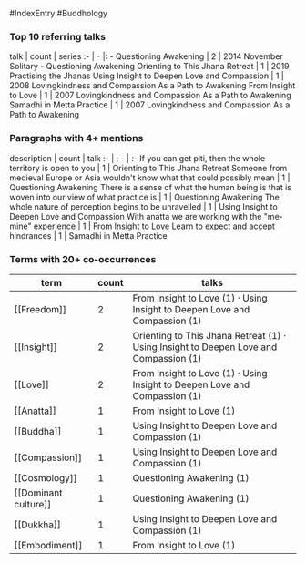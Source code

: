 #IndexEntry #Buddhology

### Top 10 referring talks
talk | count | series
:- | - |: -
<a data-href="Questioning Awakening" class="internal-link">Questioning Awakening</a> | 2 | <a data-href="2014 November Solitary - Questioning Awakening" class="internal-link">2014 November Solitary - Questioning Awakening</a>
<a data-href="Orienting to This Jhana Retreat" class="internal-link">Orienting to This Jhana Retreat</a> | 1 | <a data-href="2019 Practising the Jhanas" class="internal-link">2019 Practising the Jhanas</a>
<a data-href="Using Insight to Deepen Love and Compassion" class="internal-link">Using Insight to Deepen Love and Compassion</a> | 1 | <a data-href="2008 Lovingkindness and Compassion As a Path to Awakening" class="internal-link">2008 Lovingkindness and Compassion As a Path to Awakening</a>
<a data-href="From Insight to Love" class="internal-link">From Insight to Love</a> | 1 | <a data-href="2007 Lovingkindness and Compassion As a Path to Awakening" class="internal-link">2007 Lovingkindness and Compassion As a Path to Awakening</a>
<a data-href="Samadhi in Metta Practice" class="internal-link">Samadhi in Metta Practice</a> | 1 | <a data-href="2007 Lovingkindness and Compassion As a Path to Awakening" class="internal-link">2007 Lovingkindness and Compassion As a Path to Awakening</a>

### Paragraphs with 4+ mentions
description | count | talk
:- | : - | :-
<a aria-label-position="top" aria-label="Orienting to This Jhana Retreat > If you can get piti then the whole territory is open to you" data-href="Orienting to This Jhana Retreat#If you can get piti then the whole territory is open to you" class="internal-link">If you can get piti, then the whole territory is open to you</a> | 1 | <a data-href="Orienting to This Jhana Retreat" class="internal-link">Orienting to This Jhana Retreat</a>
<a aria-label-position="top" aria-label="Questioning Awakening > Someone from medieval Europe or Asia wouldnt know what that could possibly mean" data-href="Questioning Awakening#Someone from medieval Europe or Asia wouldn't know what that could possibly mean" class="internal-link">Someone from medieval Europe or Asia wouldn&#x27;t know what that could possibly mean</a> | 1 | <a data-href="Questioning Awakening" class="internal-link">Questioning Awakening</a>
<a aria-label-position="top" aria-label="Questioning Awakening > There is a sense of what the human being is that is woven into our view of what practice is" data-href="Questioning Awakening#There is a sense of what the human being is that is woven into our view of what practice is" class="internal-link">There is a sense of what the human being is that is woven into our view of what practice is</a> | 1 | <a data-href="Questioning Awakening" class="internal-link">Questioning Awakening</a>
<a aria-label-position="top" aria-label="Using Insight to Deepen Love and Compassion > The whole nature of perception begins to be unravelled" data-href="Using Insight to Deepen Love and Compassion#The whole nature of perception begins to be unravelled" class="internal-link">The whole nature of perception begins to be unravelled</a> | 1 | <a data-href="Using Insight to Deepen Love and Compassion" class="internal-link">Using Insight to Deepen Love and Compassion</a>
<a aria-label-position="top" aria-label="From Insight to Love > With anatta we are working with the me-mine experience" data-href="From Insight to Love#With anatta we are working with the me-mine experience" class="internal-link">With anatta we are working with the &quot;me-mine&quot; experience</a> | 1 | <a data-href="From Insight to Love" class="internal-link">From Insight to Love</a>
<a aria-label-position="top" aria-label="Samadhi in Metta Practice > Learn to expect and accept hindrances" data-href="Samadhi in Metta Practice#Learn to expect and accept hindrances" class="internal-link">Learn to expect and accept hindrances</a> | 1 | <a data-href="Samadhi in Metta Practice" class="internal-link">Samadhi in Metta Practice</a>

### Terms with 20+ co-occurrences
term | count | talks
-|-|-
[[Freedom]] | 2 | <span class="counts"><a data-href="From Insight to Love" class="internal-link">From Insight to Love</a> (1) · <a data-href="Using Insight to Deepen Love and Compassion" class="internal-link">Using Insight to Deepen Love and Compassion</a> (1)</span> 
[[Insight]] | 2 | <span class="counts"><a data-href="Orienting to This Jhana Retreat" class="internal-link">Orienting to This Jhana Retreat</a> (1) · <a data-href="Using Insight to Deepen Love and Compassion" class="internal-link">Using Insight to Deepen Love and Compassion</a> (1)</span> 
[[Love]] | 2 | <span class="counts"><a data-href="From Insight to Love" class="internal-link">From Insight to Love</a> (1) · <a data-href="Using Insight to Deepen Love and Compassion" class="internal-link">Using Insight to Deepen Love and Compassion</a> (1)</span> 
[[Anatta]] | 1 | <span class="counts"><a data-href="From Insight to Love" class="internal-link">From Insight to Love</a> (1)</span> 
[[Buddha]] | 1 | <span class="counts"><a data-href="Using Insight to Deepen Love and Compassion" class="internal-link">Using Insight to Deepen Love and Compassion</a> (1)</span> 
[[Compassion]] | 1 | <span class="counts"><a data-href="Using Insight to Deepen Love and Compassion" class="internal-link">Using Insight to Deepen Love and Compassion</a> (1)</span> 
[[Cosmology]] | 1 | <span class="counts"><a data-href="Questioning Awakening" class="internal-link">Questioning Awakening</a> (1)</span> 
[[Dominant culture]] | 1 | <span class="counts"><a data-href="Questioning Awakening" class="internal-link">Questioning Awakening</a> (1)</span> 
[[Dukkha]] | 1 | <span class="counts"><a data-href="Using Insight to Deepen Love and Compassion" class="internal-link">Using Insight to Deepen Love and Compassion</a> (1)</span> 
[[Embodiment]] | 1 | <span class="counts"><a data-href="From Insight to Love" class="internal-link">From Insight to Love</a> (1)</span> 

